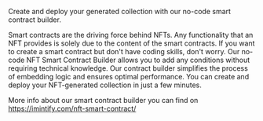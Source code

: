 Create and deploy your generated collection with our no-code smart contract builder.

Smart contracts are the driving force behind NFTs. Any functionality that an NFT provides is solely due to the content of the smart contracts. If you want to create a smart contract but don't have coding skills, don't worry. Our no-code NFT Smart Contract Builder allows you to add any conditions without requiring technical knowledge. Our contract builder simplifies the process of embedding logic and ensures optimal performance. You can create and deploy your NFT-generated collection in just a few minutes.

More info about our smart contract builder you can find on https://imintify.com/nft-smart-contract/
